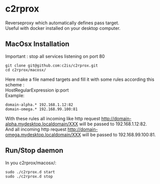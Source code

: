 c2rprox
========

Reverseproxy which automatically defines pass target.  
Useful with docker installed on your desktop computer.


## MacOsx Installation
Important : stop all services listening on port 80

```
git clone git@github.com:c2is/c2rprox.git
cd c2rprox/macosx/
```

Here make a file named targets and fill it with some rules according this scheme :  
HostRegularExpression ip:port  
Example:

```
domain-alpha.* 192.168.1.12:82
domain-omega.* 192.168.99.100:81
```

With these rules all incoming like http request http://domain-alpha.mydesktop.localdomain/XXX will be passed to 192.168.1.12:82.  
And all incoming http request http://domain-omega.mydesktop.localdomain/XXX will be passed to 192.168.99.100:81. 

## Run/Stop daemon
In you c2rprox/macosx/:
```
sudo ./c2rprox.d start
sudo ./c2rprox.d stop
```


